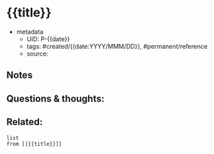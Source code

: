 # {{title}}

- metadata
	- UID: P-{{date}}
	- tags: #created/{{date:YYYY/MMM/DD}}, #permanent/reference
	- source: 

## Notes


## Questions & thoughts:

## Related:
```dataview
list
from [[{{title}}]]
```
